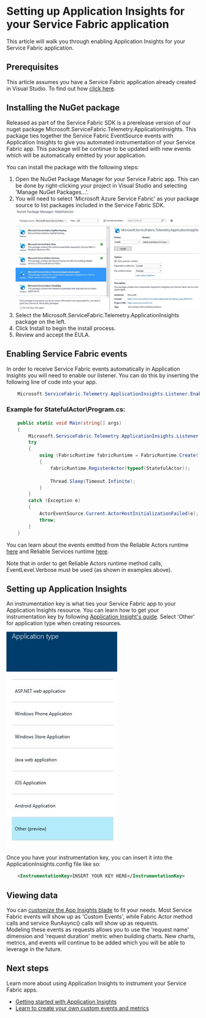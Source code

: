 <properties
   pageTitle="Setting up Application Insights for your Service Fabric application"
   description="Receive Service Fabric events for your application in Application Insights."
   services="service-fabric"
   documentationCenter=".net"
   authors="mattrowmsft"
   manager="timlt"
   editor=""/>

<tags
   ms.service="service-fabric"
   ms.devlang="dotNet"
   ms.topic="article"
   ms.tgt_pltfrm="NA"
   ms.workload="NA"
   ms.date="04/22/2015"
   ms.author="mattrow"/>

# Setting up Application Insights for your Service Fabric application
 This article will walk you through enabling Application Insights for your Service Fabric application.

## Prerequisites

This article assumes you have a Service Fabric application already created in Visual Studio. To find out how [click here](service-fabric-reliable-services-quick-start.md).

## Installing the NuGet package
Released as part of the Service Fabric SDK is a prerelease version of our nuget package Microsoft.ServiceFabric.Telemetry.ApplicationInsights. 
This package ties together the Service Fabric EventSource events with Application Insights to give you automated instrumentation of your Service Fabric app.
This package will be continue to be updated with new events which will be automatically emitted by your application.

You can install the package with the following steps:

1. Open the NuGet Package Manager for your Service Fabric app.  This can be done by right-clicking your project in Visual Studio and selecting 'Manage NuGet Packages...'.
2. You will need to select 'Microsoft Azure Service Fabric' as your package source to list packages included in the Service Fabric SDK. 
![VS2015 NuGet Package Manager](media/service-fabric-diagnostics-application-insights-setup/AI-nuget-package-manager.jpg)
3. Select the Microsoft.ServiceFabric.Telemetry.ApplicationInsights package on the left.
4. Click Install to begin the install process.
5. Review and accept the EULA.

## Enabling Service Fabric events
In order to receive Service Fabric events automatically in Application Insights you will need to enable our listener.
You can do this by inserting the following line of code into your app.

```csharp
    Microsoft.ServiceFabric.Telemetry.ApplicationInsights.Listener.Enable(EventLevel.Verbose);
```
 
### Example for StatefulActor\Program.cs:

```csharp
    public static void Main(string[] args)
    {
        Microsoft.ServiceFabric.Telemetry.ApplicationInsights.Listener.Enable(EventLevel.Verbose);
        try
        {
            using (FabricRuntime fabricRuntime = FabricRuntime.Create())
            {
                fabricRuntime.RegisterActor(typeof(StatefulActor));

                Thread.Sleep(Timeout.Infinite);
            }
        }
        catch (Exception e)
        {
            ActorEventSource.Current.ActorHostInitializationFailed(e);
            throw;
        }
    }
```

You can learn about the events emitted from the Reliable Actors runtime [here](service-fabric-reliable-actors-diagnostics.md) and Reliable Services runtime [here](service-fabric-reliable-services-diagnostics.md).

Note that in order to get Reliable Actors runtime method calls, EventLevel.Verbose must be used (as shown in examples above).

## Setting up Application Insights
An instrumentation key is what ties your Service Fabric app to your Application Insights resource.  You can learn how to get your instrumentation key by following [Application Insight's guide](app-insights-create-new-resource.md#create-an-application-insights-resource).
Select 'Other' for application type when creating resources.

![Select Other for AI app type](media/service-fabric-diagnostics-application-insights-setup/AI-app-type-other.JPG)

Once you have your instrumentation key, you can insert it into the ApplicationInsights.config file like so:

```xml
    <InstrumentationKey>INSERT YOUR KEY HERE</InstrumentationKey>
```

## Viewing data
You can [customize the App Insights blade](app-insights-metrics-explorer.md) to fit your needs. 
Most Service Fabric events will show up as 'Custom Events', while Fabric Actor method calls and service RunAsync() calls will show up as requests.  
Modeling these events as requests allows you to use the 'request name' dimension and 'request duration' metric when building charts.
New charts, metrics, and events will continue to be added which you will be able to leverage in the future.

## Next steps
Learn more about using Application Insights to instrument your Service Fabric apps.

- [Getting started with Application Insights](app-insights-get-started.md)
- [Learn to create your own custom events and metrics](app-insights-custom-events-metrics-api.md)

